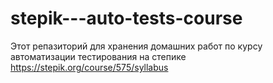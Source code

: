 # stepik---auto-tests-course

Этот репазиторий для хранения домашних работ по курсу автоматизации тестирования на степике https://stepik.org/course/575/syllabus
